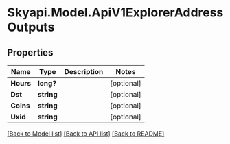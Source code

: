 
# Skyapi.Model.ApiV1ExplorerAddressOutputs

## Properties

Name | Type | Description | Notes
------------ | ------------- | ------------- | -------------
**Hours** | **long?** |  | [optional] 
**Dst** | **string** |  | [optional] 
**Coins** | **string** |  | [optional] 
**Uxid** | **string** |  | [optional] 

[[Back to Model list]](../README.md#documentation-for-models)
[[Back to API list]](../README.md#documentation-for-api-endpoints)
[[Back to README]](../README.md)

